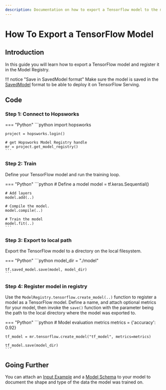 ```yaml
---
description: Documentation on how to export a Tensorflow model to the model registry
---
```


# How To Export a TensorFlow Model

## Introduction

In this guide you will learn how to export a TensorFlow model and register it in the Model Registry.

!!! notice "Save in SavedModel format"
    Make sure the model is saved in the [SavedModel](https://github.com/tensorflow/tensorflow/blob/master/tensorflow/python/saved_model/README.md) format to be able to deploy it on TensorFlow Serving.


## Code

### Step 1: Connect to Hopsworks

=== "Python"
    ```python
    import hopsworks

    project = hopsworks.login()

    # get Hopsworks Model Registry handle
    mr = project.get_model_registry()
    ```

### Step 2: Train

Define your TensorFlow model and run the training loop.

=== "Python"
    ```python
    # Define a model
    model = tf.keras.Sequential()

    # Add layers
    model.add(..)

    # Compile the model.
    model.compile(..)
        
    # Train the model
    model.fit(..)
    ```

### Step 3: Export to local path

Export the TensorFlow model to a directory on the local filesystem.

=== "Python"
    ```python
    model_dir = "./model"

    tf.saved_model.save(model, model_dir)
    ```

### Step 4: Register model in registry

Use the `ModelRegistry.tensorflow.create_model(..)` function to register a model as a TensorFlow model. Define a name, and attach optional metrics for your model, then invoke the `save()` function with the parameter being the path to the local directory where the model was exported to.  

=== "Python"
    ```python
    # Model evaluation metrics
    metrics = {'accuracy': 0.92}

    tf_model = mr.tensorflow.create_model("tf_model", metrics=metrics)

    tf_model.save(model_dir)
    ```

## Going Further

You can attach an [Input Example](../input_example.md) and a [Model Schema](../model_schema.md) to your model to document the shape and type of the data the model was trained on.
